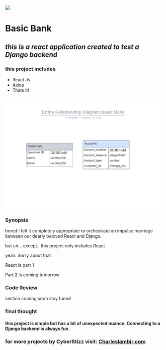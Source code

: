 

![](https://concept-stories.s3.ap-south-1.amazonaws.com/test/Stories%20-%20Images_story_77297/image_2019-08-08%2013%3A54%3A12.963547%2B00%3A00)

#      **Basic Bank**

## _this is a react application created to test a Django backend_

### this project includes
* React Js
* Axios
* Thats it!



![Screenshot](./public/Basic%20Bank%20ER%20diagram%20(1).png)

### Synopsis
bored I felt it completely appropriate to orchestrate an impulse marriage between our dearly beloved React and Django.


but uh... except.. this project only includes React

yeah. Sorry about that

React is part 1

Part 2 is coming tomorrow


### Code Review
section coming soon stay tuned

### final thought
#### this project is simple but has a bit of unexpected nuance. Connecting to a Django backend is always fun.


### for more projects by CyberStizz visit: [Charleslambjr.com](https://www.charleslambjr.com/)